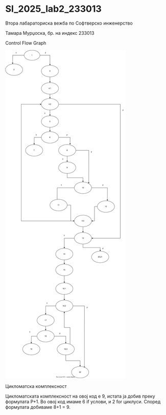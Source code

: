 # SI_2025_lab2_233013

Втора лабараториска вежба по Софтверско инженерство

Тамара Мурџоска, бр. на индекс 233013

Control Flow Graph

![Фотографија од control flow graph-ot](images/CFGDiagram.svg)

Цикломатска комплексност

Цикломатската комплексност на овој код е 9, истата ја добив преку формулата P+1. Во овој код имаме 6 if услови, и 2 for циклуси. Според формулата добиваме 8+1 = 9.
